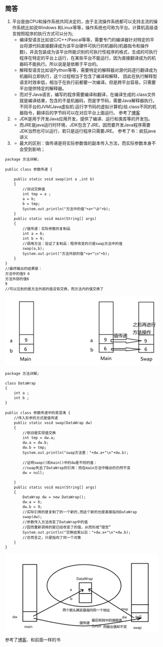 ##	简答
1.	平台是由CPU和操作系统共同决定的，由于主流操作系统都可以支持主流的操作系统比如说Windows 和Linux等等，操作系统也可称为平台。计算机高级语言按照程序的执行方式可以分为;
	*	编译型语言比如说C/C++/Pascal等等，需要专门的编译器针对特定的平台将源代码直接翻译成为该平台硬件可执行的机器码(机器指令和操作数)，并且包装成为该平台所能识别的可执行性程序的格式，生成的可执行程序在特定的平台上运行，在某些平台不能运行，因为直接翻译成为的机器码不能执行。所以说是是依赖于平台的。
	*	解释型语言比如说Python等等，需要特定的解释器对源代码逐行翻译成为机器码立即执行，这个过程相当于包含了编译和解释， 因此在执行解释型语言时效率低，相当于在执行前都要一次编译。但是跨平台容易，只需要平台提供特定的解释器。
	*	而对于Java语言，编写的程序需要编译和翻译，在编译生成的.class文件就是编译结果，包含的不是机器码，而是字节码，需要Java解释器执行。不同平台的JVM(Java虚拟机:运行字节码的虚拟计算机)给.class不同的机器指令，翻译后的字节码可以在对应平台上面运行。
参考了[博客](https://www.cnblogs.com/alilcu/p/8068508.html)
2.	*	JDK是用于开发Java应用开发，提供了编译、运行和类库等的开发包。
	*	而JRE是java运行时环境，JDK包含了JRE。因而要开发Java程序需要JDK当然也可以运行，若只是运行程序只需要JRE。
	参考了书：疯狂java讲义
3.	*	最大的区别：值传递是将实际参数值的副本传入方法，而实际参数本身不会受到影响；
```
package 方法详解;

public class 参数传递 {

	public static void swap(int a ,int b)
	{
		//测试交换值
		int tmp = a ;
		a = b;
		b = tmp;
		System.out.println("方法中的值"+a+"\b"+b);
	}
	public static void main(String[] args)
	{
		//值传递：实际参数的复制品
		int a = 6;
		int b = 9;
		//调用方法：验证了复制品：程序改变的只是swap方法中的值
		swap(a,b);
		System.out.print("方法外部的值"+a+"\n"+b);
	}
}
//最终输出的结果是：
方法中的值9 6
方法外部的值6
9
//可以见到的是方法外部的值没有交换，而方法内的值交换了
```
![值传递](值传递和引用传递.png)
```
package 方法详解;

class DataWrap
{
	int a ;
	int b ;
}

public class 参数传递中的易混淆 {
	//传入形参的方式是值传递
	public static void swap(DataWrap dw) 
	{
		//依旧是实现值交换
		int tmp = dw.a;
		dw.a = dw.b;
		dw.b = tmp;
		System.out.println("swap方法里："+dw.a+"\n"+dw.b);
		
		//证明swap()和main()中的dw是不同的值：
		//swap失去了DataWrap的引用：而在main方法中输出的仍然不变
		dw = null;
		
	}
	public static void main(String[] args)
	{
		DataWrap dw = new DataWrap();
		dw.a = 6;
		dw.b = 9;
		//实际引用的是复制了的一个新的,而这个新的也是直接指向DataWrap
		swap(dw);
		//参数传入方法改变了DataWrap中的值
		//因而重新调用的是已经改变了的值，从而形成“错觉”
		System.out.println("交换结束以后："+dw.a+"\n"+dw.b);
		//总而言之，只是指向了同一个对象
	}
}
```

![值传递](值传递.png)

参考了[博客](https://www.cnblogs.com/volcan1/p/7003440.html)、和前面一样的书